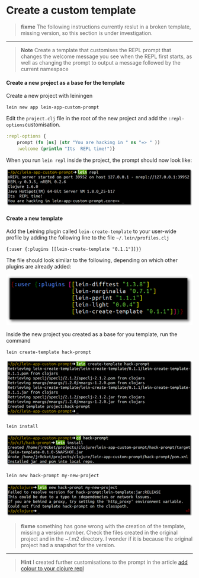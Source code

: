 # Create a custom template 

> **fixme** The following instructions currently reslut in a broken template, missing version, so this section is under investigation.

---

> **Note** Create a template that customises the REPL prompt that changes the welcome message you see when the REPL first starts, as well as changing the prompt to output a message followed by the current namespace

#### Create a new project as a base for the template

  Create a new project with leiningen 
  
    lein new app lein-app-custom-prompt

  Edit the `project.clj` file in the root of the new project and add the `:repl-options`customisation.

```clojure
:repl-options {
    prompt (fn [ns] (str "You are hacking in " ns "=> " ))
    :welcome (println "Its  REPL time!")}
```

  When you run `lein repl` inside the project, the prompt should now look like:

![Customised Clojure REPL prompt with welcome message](../images/clojure-leiningen-prompt-custom-simple.png)


#### Create a new template

  Add the Leining plugin called `lein-create-template` to your user-wide profile by adding the following line to the file `~/.lein/profiles.clj`
  
    {:user {:plugins [[lein-create-template "0.1.1"]]}}

  The file should look similar to the following, depending on which other plugins are already added:

![Leiningen profiles - lein-create-template](../images/clojure-leiningen-profiles-create-template.png)

  Inside the new project you created as a base for you template, run the command 

    lein create-template hack-prompt

![](../images/clojure-leiningen-create-template-hack-prompt.png)

    lein install 

![Leiningen - install template](../images/clojure-leiningen-create-template-install-hack-prompt.png)

    lein new hack-prompt my-new-project

![](../images/clojure-leiningen-create-template-new-project-fail-version.png)

> **fixme** something has gone wrong with the creation of the template, missing a version number.  Check the files created in the original project and in the ~/.m2 directory.  I wonder if it is because the original project had a snapshot for the version.

--- 


> **Hint** I created further customisations to the prompt in the article [add colour to your clojure repl](http://jr0cket.co.uk/2013/08/add-colour-to-your-clojure-repl-with.html.html)
